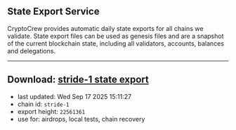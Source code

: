 ## State Export Service
CryptoCrew provides automatic daily state exports for all chains we validate. State export files can be used as genesis files and are a snapshot of the current blockchain state, including all validators, accounts, balances and delegations.

---
**Download: [stride-1 state export](https://dl-eu2.ccvalidators.com/SERVICE/stride/stride-1_export_22561361.json)**
---

- last updated: Wed Sep 17 2025 15:11:27
- chain id: `stride-1`
- export height: `22561361`
- use for: airdrops, local tests, chain recovery
